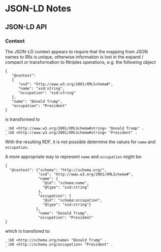 # JSON-LD Notes

## JSON-LD API

### Context

The JSON-LD context appears to require that the mapping from JSON names to 
IRIs is unique, otherwise information is lost in the expand / compact or
transformation to Ntriples
operations, e.g. the following object 

```
{
   "@context":
   {
      "xsd": "http://www.w3.org/2001/XMLSchema#",
      "name": "xsd:string",
      "occupation": "xsd:string"
   },
   "name": "Donald Trump",
   "occupation": "President"
}
```
is transformed to
```
_:b0 <http://www.w3.org/2001/XMLSchema#string> "Donald Trump" .
_:b0 <http://www.w3.org/2001/XMLSchema#string> "President" .
```

With the resulting RDF, it is not possible determine the values for
`name` and `occupation`.

A more appropriate way to represent `name` and `occupation` might be:

```
{    
  "@context": {"schema": "http://schema.org/",
               "xsd": "http://www.w3.org/2001/XMLSchema#",
               "name": {
                 "@id": "schema:name",
                 "@type": "xsd:string"
               },
               "occupation": {
                 "@id": "schema:occupation",
                 "@type": "xsd:string"}
              },
               "name": "Donald Trump",
               "occupation": "President"
}

```

which is transfored to:

```
_:b0 <http://schema.org/name> "Donald Trump" .
_:b0 <http://schema.org/occupation> "President" .
```


